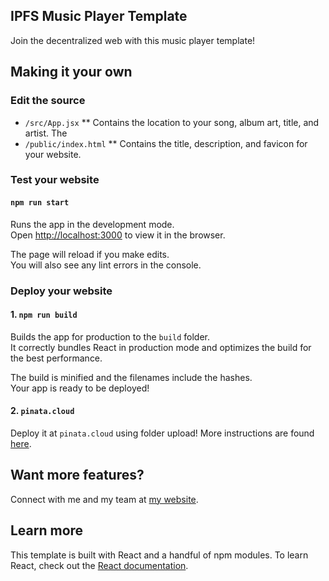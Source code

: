 ## IPFS Music Player Template

Join the decentralized web with this music player template!

## Making it your own
### Edit the source
* `/src/App.jsx` 
** Contains the location to your song, album art, title, and artist.
The
* `/public/index.html`
** Contains the title, description, and favicon for your website.

### Test your website

#### `npm run start`
Runs the app in the development mode.<br />
Open [http://localhost:3000](http://localhost:3000) to view it in the browser.

The page will reload if you make edits.<br />
You will also see any lint errors in the console.

### Deploy your website

#### 1. `npm run build`

Builds the app for production to the `build` folder.<br />
It correctly bundles React in production mode and optimizes the build for the best performance.

The build is minified and the filenames include the hashes.<br />
Your app is ready to be deployed!

#### 2. `pinata.cloud`

Deploy it at `pinata.cloud` using folder upload! More instructions are found [here](https://medium.com/pinata/how-to-easily-host-a-website-on-ipfs-9d842b5d6a01).


## Want more features?

Connect with me and my team at [my website](https://caseyjkey.com/).

## Learn more

This template is built with React and a handful of npm modules. To learn React, check out the [React documentation](https://reactjs.org/).

